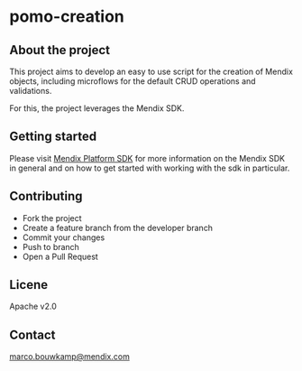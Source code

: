 # pomo-creation

## About the project
This project aims to develop an easy to use script for the creation of Mendix objects, including microflows for the default CRUD operations and validations.

For this, the project leverages the Mendix SDK.

## Getting started
Please visit [Mendix Platform SDK](https://docs.mendix.com/apidocs-mxsdk/mxsdk/) for more information on the Mendix SDK in general and on how to get started with working with the sdk in particular.

## Contributing
* Fork the project 
* Create a feature branch from the developer branch
* Commit your changes
* Push to branch
* Open a Pull Request

## Licene
Apache v2.0

## Contact
marco.bouwkamp@mendix.com
